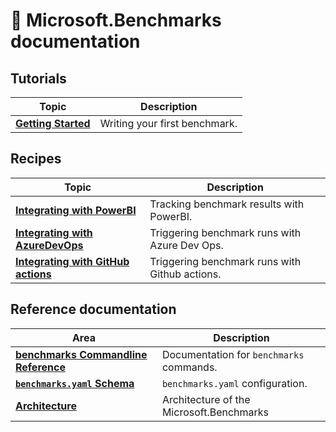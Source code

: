 # 📖 Microsoft.Benchmarks documentation

## Tutorials

| Topic | Description |
|-------|-------------|
|**[Getting Started](getting_started.md)** | Writing your first benchmark.


## Recipes

| Topic | Description|
|-------|------------|
|**[Integrating with PowerBI](recipes/powerbi.md)** | Tracking benchmark results with PowerBI.
|**[Integrating with AzureDevOps](recipes/azdo.md)** | Triggering benchmark runs with Azure Dev Ops.
|**[Integrating with GitHub actions](recipes/ghactions.md)** | Triggering benchmark runs with Github actions.

## Reference documentation

| Area | Description |
|------|-------------|
|**[benchmarks Commandline Reference](reference/commandline/README.md)** | Documentation for `benchmarks` commands.
|**[`benchmarks.yaml` Schema](reference/schema.md)** | `benchmarks.yaml` configuration.
|**[Architecture](reference/architecture.md)** | Architecture of the Microsoft.Benchmarks